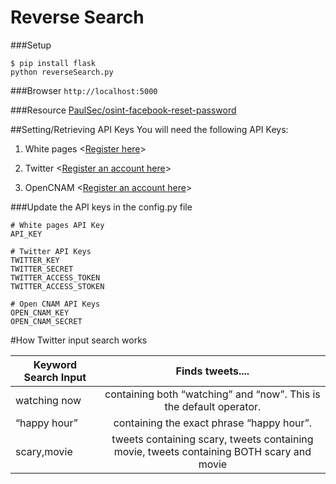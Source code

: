 # Reverse Search
###Setup
``` shell
$ pip install flask
python reverseSearch.py
```
###Browser 
`http://localhost:5000`

###Resource
[PaulSec/osint-facebook-reset-password](https://github.com/PaulSec/osint-facebook-reset-password`)

##Setting/Retrieving API Keys
You will need the following API Keys:

1. White pages <[Register here](http://pro.whitepages.com/lp/search-by-api-signup/)>

2. Twitter <[Register an account here](https://apps.twitter.com/)>

3. OpenCNAM <[Register an account here](http://www.opencnam.com/register/)>

###Update the API keys in the config.py file
```
# White pages API Key
API_KEY

# Twitter API Keys
TWITTER_KEY
TWITTER_SECRET
TWITTER_ACCESS_TOKEN
TWITTER_ACCESS_STOKEN

# Open CNAM API Keys
OPEN_CNAM_KEY
OPEN_CNAM_SECRET
```

#How Twitter input search works

| Keyword Search Input        | Finds tweets....           |
| ------------- |:-------------:|
| watching now      | containing both “watching” and “now”. This is the default operator. |
| “happy hour”      | containing the exact phrase “happy hour”.      |
| scary,movie | tweets containing scary, tweets containing movie, tweets containing BOTH scary and movie     |
